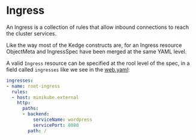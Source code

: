 # Ingress

An Ingress is a collection of rules that allow inbound connections to
reach the cluster services.

Like the way most of the Kedge constructs are, for an Ingress resource
ObjectMeta and IngressSpec have been merged at the same YAML level.

A valid `Ingress` resource can be specified at the rool level of the spec,
in a field called `ingresses` like we see in the [web.yaml](web.yaml):

```yaml
ingresses:
- name: root-ingress
  rules:
  - host: minikube.external
    http:
      paths:
      - backend:
          serviceName: wordpress
          servicePort: 8080
        path: /
```
